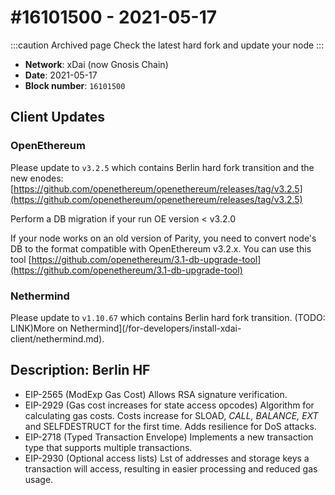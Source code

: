 ---
---

# #16101500 - 2021-05-17

:::caution Archived page
Check the latest hard fork and update your node
:::

* **Network**: xDai (now Gnosis Chain)
* **Date**: 2021-05-17
* **Block number**: `16101500`

## Client Updates

### OpenEthereum

Please update to `v3.2.5` which contains Berlin hard fork transition and the new enodes: [https://github.com/openethereum/openethereum/releases/tag/v3.2.5](https://github.com/openethereum/openethereum/releases/tag/v3.2.5)

Perform a DB migration if your run OE version < v3.2.0

If your node works on an old version of Parity, you need to convert node's DB to the format compatible with OpenEthereum v3.2.x. You can use this tool [https://github.com/openethereum/3.1-db-upgrade-tool](https://github.com/openethereum/3.1-db-upgrade-tool)

### Nethermind

Please update to  `v1.10.67` which contains Berlin hard fork transition. (TODO: LINK)More on Nethermind](/for-developers/install-xdai-client/nethermind.md).

## Description: Berlin HF

* EIP-2565 (ModExp Gas Cost) Allows RSA signature verification.
* EIP-2929 (Gas cost increases for state access opcodes) Algorithm for calculating  gas costs. Costs increase for SLOAD, _CALL, BALANCE, EXT_ and SELFDESTRUCT for the first time. Adds resilience for DoS attacks.
* EIP-2718 (Typed Transaction Envelope) Implements a new transaction type that  supports multiple transactions.
* EIP-2930 (Optional access lists) Lst of addresses and storage keys a transaction will access, resulting in easier processing and reduced gas usage.